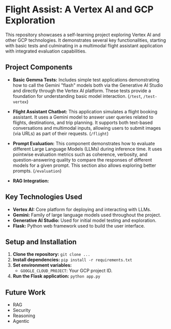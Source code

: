 # Flight Assist: A Vertex AI and GCP Exploration

This repository showcases a self-learning project exploring Vertex AI and other GCP technologies.  It demonstrates several key functionalities, starting with basic tests and culminating in a multimodal flight assistant application with integrated evaluation capabilities.

## Project Components

* **Basic Gemma Tests:**  Includes simple test applications demonstrating how to call the Gemini "flash" models both via the Generative AI Studio and directly through the Vertex AI platform.  These tests provide a foundation for understanding basic model interaction. (`/test`, `/test-vertex`)

* **Flight Assistant Chatbot:** This application simulates a flight booking assistant.  It uses a Gemini model to answer user queries related to flights, destinations, and trip planning.  It supports both text-based conversations and multimodal inputs, allowing users to submit images (via URLs) as part of their requests. (`/flight`)

* **Prompt Evaluation:** This component demonstrates how to evaluate different Large Language Models (LLMs) during inference time. It uses pointwise evaluation metrics such as coherence, verbosity, and question-answering quality to compare the responses of different models for a given prompt. This section also allows exploring better prompts. (`/evaluation`)

* **RAG Integration:**  


## Key Technologies Used

* **Vertex AI:** Core platform for deploying and interacting with LLMs.
* **Gemini:** Family of large language models used throughout the project.
* **Generative AI Studio:**  Used for initial model testing and exploration.
* **Flask:**  Python web framework used to build the user interface.


## Setup and Installation

1. **Clone the repository:**  `git clone ...`
2. **Install dependencies:** `pip install -r requirements.txt`
3. **Set environment variables:**
    * `GOOGLE_CLOUD_PROJECT`: Your GCP project ID.
4. **Run the Flask application:** `python app.py`


## Future Work

* RAG
* Security 
* Reasoning 
* Agentic
